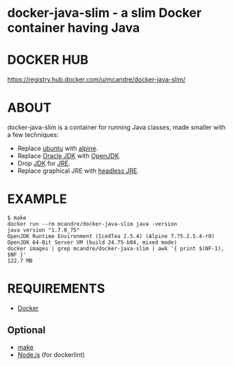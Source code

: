 # docker-java-slim - a slim Docker container having Java

# DOCKER HUB

https://registry.hub.docker.com/u/mcandre/docker-java-slim/

# ABOUT

docker-java-slim is a container for running Java classes, made smaller with a few techniques:

* Replace [ubuntu](https://registry.hub.docker.com/_/ubuntu/) with [alpine](https://registry.hub.docker.com/_/alpine/).
* Replace [Oracle JDK](http://www.oracle.com/technetwork/java/javase/downloads/jre7-downloads-1880261.html) with [OpenJDK](http://openjdk.java.net/).
* Drop [JDK](http://www.oracle.com/technetwork/java/javase/downloads/jdk7-downloads-1880260.html) for [JRE](http://www.oracle.com/technetwork/java/javase/downloads/jre7-downloads-1880261.html).
* Replace graphical JRE with [headless JRE](http://packages.ubuntu.com/search?keywords=openjdk-7-jre-headless&searchon=names).

# EXAMPLE

```
$ make
docker run --rm mcandre/docker-java-slim java -version
java version "1.7.0_75"
OpenJDK Runtime Environment (IcedTea 2.5.4) (Alpine 7.75.2.5.4-r0)
OpenJDK 64-Bit Server VM (build 24.75-b04, mixed mode)
docker images | grep mcandre/docker-java-slim | awk '{ print $(NF-1), $NF }'
122.7 MB
```

# REQUIREMENTS

* [Docker](https://www.docker.com/)

## Optional

* [make](http://www.gnu.org/software/make/)
* [Node.js](https://nodejs.org/en/) (for dockerlint)
